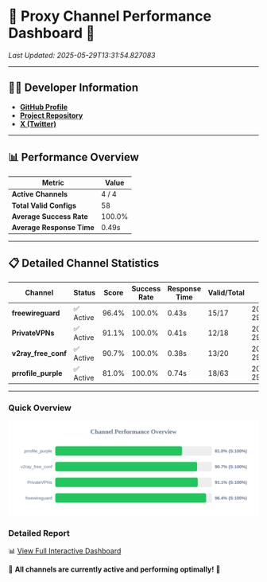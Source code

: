 # 🌟 Proxy Channel Performance Dashboard 🌟

_Last Updated: 2025-05-29T13:31:54.827083_

---

## 👩‍💻 Developer Information

- **[GitHub Profile](https://github.com/4n0nymou3)**  
- **[Project Repository](https://github.com/4n0nymou3/multi-proxy-config-fetcher)**  
- **[X (Twitter)](https://x.com/4n0nymou3)**  

---

## 📊 Performance Overview

| Metric                | Value       |
|-----------------------|-------------|
| **Active Channels**   | 4 / 4       |
| **Total Valid Configs** | 58          |
| **Average Success Rate** | 100.0%      |
| **Average Response Time** | 0.49s       |

---

## 📋 Detailed Channel Statistics

| Channel          | Status     | Score  | Success Rate | Response Time | Valid/Total | Last Success               |
|------------------|------------|--------|--------------|---------------|-------------|----------------------------|
| **freewireguard**  | ✅ Active  | 96.4%  | 100.0% | 0.43s         | 15/17       | 2025-05-29T13:31:54.825199 |
| **PrivateVPNs**  | ✅ Active  | 91.1%  | 100.0% | 0.41s         | 12/18       | 2025-05-29T13:31:54.363007 |
| **v2ray_free_conf**  | ✅ Active  | 90.7%  | 100.0% | 0.38s         | 13/20       | 2025-05-29T13:31:53.923740 |
| **prrofile_purple**  | ✅ Active  | 81.0%  | 100.0% | 0.74s         | 18/63       | 2025-05-29T13:31:53.409383 |

---

### Quick Overview
<div align="center">
  <a href="https://raw.githubusercontent.com/nullluser/NullRepo/refs/heads/main/assets/channel_stats_chart.svg">
    <img src="https://raw.githubusercontent.com/nullluser/NullRepo/refs/heads/main/assets/channel_stats_chart.svg" alt="Source Performance Statistics" width="800">
  </a>
</div>

### Detailed Report
📊 [View Full Interactive Dashboard](https://htmlpreview.github.io/?https://github.com/nullluser/NullRepo/blob/main/assets/performance_report.html)

🎉 **All channels are currently active and performing optimally!** 🎉
